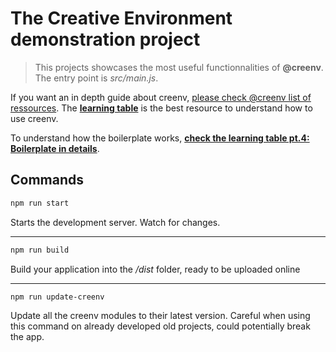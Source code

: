 # The Creative Environment demonstration project 

> This projects showcases the most useful functionnalities of **@creenv**. The entry point is *src/main.js*. 

If you want an in depth guide about creenv, [please check @creenv list of ressources](https://github.com/bcrespy/creenv). The [**learning table**](https://github.com/bcrespy/creenv/blob/master/learning-table.md) is the best resource to understand how to use creenv.

To understand how the boilerplate works, [**check the learning table pt.4: Boilerplate in details**](https://github.com/bcrespy/creenv/blob/master/learning-table/4-boilerplate).

## Commands 

```bash 
npm run start 
```
Starts the development server. Watch for changes.
___

```bash
npm run build 
```
Build your application into the */dist* folder, ready to be uploaded online
___

```bash 
npm run update-creenv
```
Update all the creenv modules to their latest version. Careful when using this command on already developed old projects, could potentially break the app.
